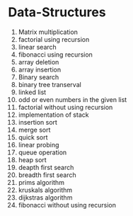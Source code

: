# Data-Structures
1. Matrix multiplication
2. factorial using recursion
3. linear search
4. fibonacci using recursion
5. array deletion
6. array insertion
7. Binary search
8. binary tree transerval
9. linked list
10. odd or even numbers in the given list
11. factorial without using recursion
12. implementation of stack
13. insertion sort
14. merge sort
15. quick sort
16. linear probing
17. queue operation
18. heap sort
19. deapth first search
20. breadth first search
21. prims algorithm
22. kruskals algorithm
23. dijkstras algorithm
24. fibonacci without using recursion
